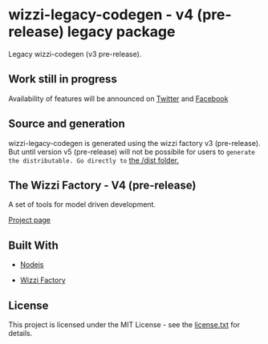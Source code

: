 # wizzi-legacy-codegen - v4 (pre-release) legacy package

Legacy wizzi-codegen (v3 pre-release).

## Work still in progress

Availability of features will be announced
on [Twitter](https://twitter.com/wizziteam) and [Facebook](https://www.facebook.com/wizzifactory)

## Source and generation
wizzi-legacy-codegen is generated using the wizzi factory v3 (pre-release).
But until version v5 (pre-release) will not be possibile for users to
`generate the distributable. Go directly to`
[the /dist folder.](https://github.com/wizzifactory/wizzi-legacy-codegen/tree/master/dist)

## The Wizzi Factory - V4 (pre-release)

A set of tools for model driven development.


[Project page](https://wizzifactory.github.io/)
## Built With
* [Nodejs](https://nodejs.org)

* [Wizzi Factory](https://github.com/wizzifactory)


## License
This project is licensed under the MIT License - see the
[license.txt](license.txt)
for details.
